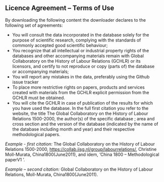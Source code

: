 ## Licence Agreement – Terms of Use
 

By downloading the following content the downloader declares to the following set of agreements:

- You will consult the data incorporated in the database solely for the purpose of scientific research, complying with the standards of commonly accepted good scientific behaviour;
- You recognize that all intellectual or industrial property rights of the databases and other accompanying materials remain with Global Collaboratory on the History of Labour Relations (GCHLR) or its licensors, and certify to not reproduce or copy (parts of) the database or accompanying materials;
- You will report any mistakes in the data, preferably using the Github issue tracker
- To place more restrictive rights on papers, products and services created with materials from the GCHLR explicit permission from the GCHLR must be obtained.
- You will cite the GCHLR in case of publication of the results for which you have used the database. In the full first citation you refer to the website, the title The Global Collaboratory on the History of Labour Relations 1500-2000, the author(s) of the specific database ; area and cross section and the version of the database (indicated by the name of the database including month and year) and their respective methodological papers.

*Example - first citation:*
The Global Collaboratory on the History of Labour Relations 1500-2000, https://collab.iisg.nl/group/labourrelations/, Christine Moll-Murata, China1800(June2011), and idem, ‘China 1800 – Methodological paperV1 ’.

*Example – second citation:*
Global Collaboratory on the History of Labour Relations, Moll-Murata, China1800(June2011).